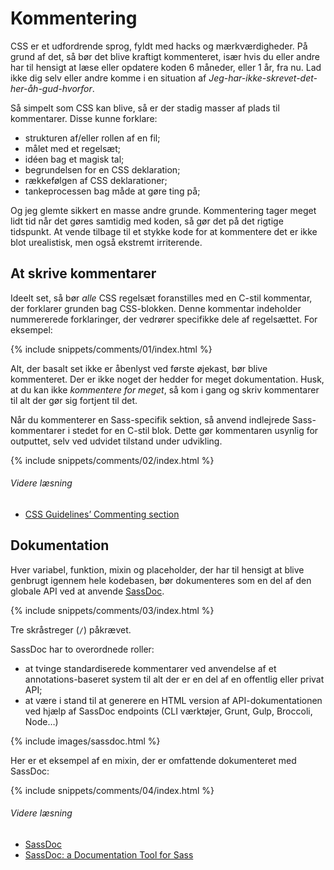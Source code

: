 
# Kommentering

CSS er et udfordrende sprog, fyldt med hacks og mærkværdigheder. På grund af det, så bør det blive kraftigt kommenteret, især hvis du eller andre har til hensigt at læse eller opdatere koden 6 måneder, eller 1 år, fra nu. Lad ikke dig selv eller andre komme i en situation af *Jeg-har-ikke-skrevet-det-her-åh-gud-hvorfor*.

Så simpelt som CSS kan blive, så er der stadig masser af plads til kommentarer. Disse kunne forklare:

* strukturen af/eller rollen af en fil;
* målet med et regelsæt;
* idéen bag et magisk tal;
* begrundelsen for en CSS deklaration;
* rækkefølgen af CSS deklarationer;
* tankeprocessen bag måde at gøre ting på;

Og jeg glemte sikkert en masse andre grunde. Kommentering tager meget lidt tid når det gøres samtidig med koden, så gør det på det rigtige tidspunkt. At vende tilbage til et stykke kode for at kommentere det er ikke blot urealistisk, men også ekstremt irriterende.

## At skrive kommentarer

Ideelt set, så bør *alle* CSS regelsæt foranstilles med en C-stil kommentar, der forklarer grunden bag CSS-blokken. Denne kommentar indeholder nummererede forklaringer, der vedrører specifikke dele af regelsættet. For eksempel:

{% include snippets/comments/01/index.html %}

Alt, der basalt set ikke er åbenlyst ved første øjekast, bør blive kommenteret. Der er ikke noget der hedder for meget dokumentation. Husk, at du kan ikke *kommentere for meget*, så kom i gang og skriv kommentarer til alt der gør sig fortjent til det.

Når du kommenterer en Sass-specifik sektion, så anvend indlejrede Sass-kommentarer i stedet for en C-stil blok. Dette gør kommentaren usynlig for outputtet, selv ved udvidet tilstand under udvikling.

{% include snippets/comments/02/index.html %}

###### Videre læsning

* [CSS Guidelines’ Commenting section](http://cssguidelin.es/#commenting)

## Dokumentation

Hver variabel, funktion, mixin og placeholder, der har til hensigt at blive genbrugt igennem hele kodebasen, bør dokumenteres som en del af den globale API ved at anvende [SassDoc](http://sassdoc.com).

{% include snippets/comments/03/index.html %}

<div class="note">
  <p>Tre skråstreger (<code>/</code>) påkrævet.</p>
</div>

SassDoc har to overordnede roller:

* at tvinge standardiserede kommentarer ved anvendelse af et annotations-baseret system til alt der er en del af en offentlig eller privat API;
* at være i stand til at generere en HTML version af API-dokumentationen ved hjælp af SassDoc endpoints (CLI værktøjer, Grunt, Gulp, Broccoli, Node…)

{% include images/sassdoc.html %}

Her er et eksempel af en mixin, der er omfattende dokumenteret med SassDoc:

{% include snippets/comments/04/index.html %}

###### Videre læsning

* [SassDoc](http://sassdoc.com)
* [SassDoc: a Documentation Tool for Sass](http://www.sitepoint.com/sassdoc-documentation-tool-sass/)
